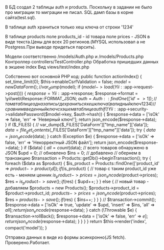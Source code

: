 В БД создал 2 таблицы auth и products. Поскольку в задании не было про миграции то миграции не писал.
SQL дамп базы в корне сайта(test.sql).

В таблице auth храниться только хеш ключа от строки '1234'

В таблице products поле products_id - id товара
поле prices - JSON в виде текста.Цены для всех 20 регионов.(MYSQL использовал а не Postgress.При выводе придеться парсить).

Модели соответственно /models/Auth.php и /models/Products.php
Контроллер controllers/TestController.php
Обработка пришедших данных в экшене index
Вид views/test/index.php

Собственно вот основной PHP код:
public function actionIndex()
  {
    set_time_limit(0);
    $this->enableCsrfValidation = false;
    $model = new DataForm();
//    var_dump($model);
    if ($model->load(Yii::$app->request->post())) {
      $response = Yii::$app->response;
      $response->format = \yii\web\Response::FORMAT_JSON;
      $auth = Auth::findOne(['id' => 1]); // там в таблице одна запись где храниться хеш ключа (валидный ключ 1234)
      // сравним введенный ключ с хэшем в таблице auth
      if (!Yii::$app->security->validatePassword($model->key, $auth->hash)) {
        $response->data = ['isOk' => false, 'err' => 'Неверный ключ!'];
        return json_encode($response->data);
      }
      if ($_FILES) {
//          var_dump($_FILES['DataForm']["tmp_name"]['data']);
        $data = file_get_contents($_FILES['DataForm']["tmp_name"]['data']);
        try {
          $data = json_decode($data);
        } catch (Exception $e) {
          $response->data = ['isOk' => false, 'err' => 'Некорректный JSON файл'];
          return json_encode($response->data);
        }
        if ($data) {
          $all = count($data); // всего товаров обнаружено в JSON
          $upd = 0; // обновлено
          $ins = 0; // добавлено
          // обернем в транзакцию
          $transaction = Products::getDb()->beginTransaction();
          try {
            foreach ($data as $product) {
              $is_product = Products::findOne(['product_id' => $product->product_id]);
              if ($is_product) { // товар с таким product_id уже есть - меняем ценник
                $is_product->prices = json_encode($product->prices);
                $res = $is_product->save();
                if ($res) {
                  $upd++;
                }
              } else { // новый товар - добавляем
                $products = new Products();
                $products->product_id = $product->product_id;
                $products->prices = json_encode($product->prices);
                $res = $products->save();
                if ($res) {
                  $ins++;
                }
              }
            }
            //
            $transaction->commit();
            $response->data = ['isOk' => true, 'update' => $upd, 'insert' => $ins, 'all' => $all];
            return json_encode($response->data);
          } catch (\Throwable $e) {
            $transaction->rollBack();
            $response->data = ['isOk' => false, 'err' => $e];
            return json_encode($response->data);
          }
        }
      }
    }
    return $this->render('index', compact('model'));
  }

  Отправка данных в виде из формы асинхронно(JS fetch).
  Проверено.Работает.
